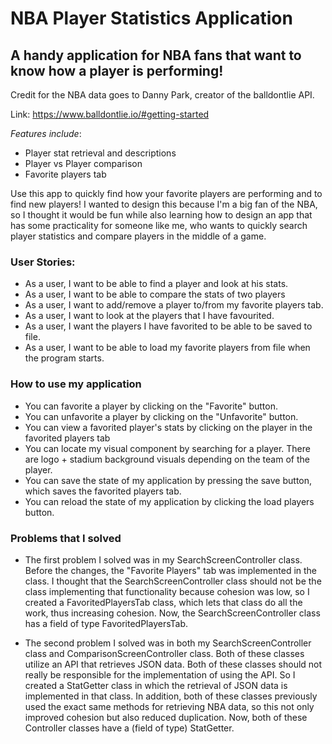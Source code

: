 # NBA Player Statistics Application

## A handy application for NBA fans that want to know how a player is performing!

Credit for the NBA data goes to Danny Park, creator of the balldontlie API. 

Link: https://www.balldontlie.io/#getting-started

*Features include*:
- Player stat retrieval and descriptions
- Player vs Player comparison
- Favorite players tab

Use this app to quickly find how your favorite players are performing and to find new players!
I wanted to design this because I'm a big fan of the NBA, so I thought it would be fun while also learning how to
design an app that has some practicality for someone like me, who wants to quickly search player statistics and compare
players in the middle of a game.  




### User Stories: ##
- As a user, I want to be able to find a player and look at his stats.
- As a user, I want to be able to compare the stats of two players
- As a user, I want to add/remove a player to/from my favorite players tab.
- As a user, I want to look at the players that I have favourited.
- As a user, I want the players I have favorited to be able to be saved to file. 
- As a user, I want to be able to load my favorite players from file when the program starts.

### **How to use my application**

- You can favorite a player by clicking on the "Favorite" button.
- You can unfavorite a player by clicking on the "Unfavorite" button.
- You can view a favorited player's stats by clicking on the player in the favorited players tab
- You can locate my visual component by searching for a player. There are logo + stadium background visuals depending 
on the team of the player. 
- You can save the state of my application by pressing the save button, which saves the 
favorited players tab.
- You can reload the state of my application by clicking the load players button. 

### **Problems that I solved**

- The first problem I solved was in my SearchScreenController class. Before the changes, the "Favorite Players" tab
was implemented in the class. I thought that the SearchScreenController class should not be the class implementing 
that functionality because cohesion was low, so I created a FavoritedPlayersTab class, which lets that class do
all the work, thus increasing cohesion. Now, the SearchScreenController class has a field of type FavoritedPlayersTab.

- The second problem I solved was in both my SearchScreenController class and ComparisonScreenController class. Both
of these classes utilize an API that retrieves JSON data. Both of these classes should not
really be responsible for the implementation of using the API. So I created a StatGetter class in which the retrieval 
of JSON data is implemented in that class. In addition, both of these classes previously used the exact same methods for 
retrieving NBA data, so this not only improved cohesion but also reduced duplication. Now, both of these
Controller classes have a (field of type) StatGetter. 



